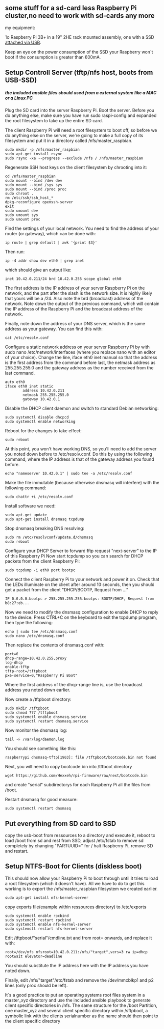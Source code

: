 
## some stuff for a sd-card less Raspberry Pi cluster,no need to work with sd-cards any more

my equipment:

1o Raspberry Pi 3B+ in a 19" 2HE rack mounted assembly, one with a SSD [attached via USB](https://www.amazon.de/USB-SATA-Adapter-Kabel-UASP/dp/B00HJZJI84/ref=sr_1_3?ie=UTF8&qid=1540311792&sr=8-3&keywords=usb+sata+adapter+2%2C5+startech). 

Keep an eye on the power consumption of the SSD your Raspberry won´t boot if the consumption is greater than 600mA. 


## Setup Controll Server (tftp/nfs host, boots from USB-SSD) 

##### the included ansible files should used from a external system like a MAC or a Linux PC
Plug the SD card into the server Raspberry Pi. Boot the server. Before you do anything else, make sure you have run sudo raspi-config and expanded the root filesystem to take up the entire SD card.

The client Raspberry Pi will need a root filesystem to boot off, so before we do anything else on the server, we're going to make a full copy of its filesystem and put it in a directory called /nfs/master_raspbian.

```
sudo mkdir -p /nfs/master_raspbian
sudo apt-get install rsync
sudo rsync -xa --progress --exclude /nfs / /nfs/master_raspbian
```


Regenerate SSH host keys on the client filesystem by chrooting into it:
```
cd /nfs/master_raspbian
sudo mount --bind /dev dev
sudo mount --bind /sys sys
sudo mount --bind /proc proc
sudo chroot .
rm /etc/ssh/ssh_host_*
dpkg-reconfigure openssh-server
exit
sudo umount dev
sudo umount sys
sudo umount proc
```

Find the settings of your local network. You need to find the address of your router (or gateway), which can be done with:

```
ip route | grep default | awk '{print $3}'
```

Then run:
```
ip -4 addr show dev eth0 | grep inet
```

which should give an output like:

```
inet 10.42.0.211/24 brd 10.42.0.255 scope global eth0
```

The first address is the IP address of your server Raspberry Pi on the network, and the part after the slash is the network size. It is highly likely that yours will be a /24. Also note the brd (broadcast) address of the network. Note down the output of the previous command, which will contain the IP address of the Raspberry Pi and the broadcast address of the network.

Finally, note down the address of your DNS server, which is the same address as your gateway. You can find this with:
```
cat /etc/resolv.conf
```

Configure a static network address on your server Raspberry Pi by with sudo nano /etc/network/interfaces (where you replace nano with an editor of your choice). Change the line, iface eth0 inet manual so that the address is the first address from the command before last, the netmask address as 255.255.255.0 and the gateway address as the number received from the last command.
```
auto eth0
iface eth0 inet static 
        address 10.42.0.211
        netmask 255.255.255.0
        gateway 10.42.0.1
```
Disable the DHCP client daemon and switch to standard Debian networking:

```
sudo systemctl disable dhcpcd
sudo systemctl enable networking
```
Reboot for the changes to take effect:
```
sudo reboot
```
At this point, you won't have working DNS, so you'll need to add the server you noted down before to /etc/resolv.conf. Do this by using the following command, where the IP address is that of the gateway address you found before.
```
echo "nameserver 10.42.0.1" | sudo tee -a /etc/resolv.conf
```
Make the file immutable (because otherwise dnsmasq will interfere) with the following command:
```
sudo chattr +i /etc/resolv.conf
```
Install software we need:
```
sudo apt-get update
sudo apt-get install dnsmasq tcpdump
```
Stop dnsmasq breaking DNS resolving:
```
sudo rm /etc/resolvconf/update.d/dnsmasq
sudo reboot
```
Configure your DHCP Server to forward fftp request "next-server" to the IP of this Raspberry Pi
Now start tcpdump so you can search for DHCP packets from the client Raspberry Pi:
```
sudo tcpdump -i eth0 port bootpc
```
Connect the client Raspberry Pi to your network and power it on. Check that the LEDs illuminate on the client after around 10 seconds, then you should get a packet from the client "DHCP/BOOTP, Request from ..."

```
IP 0.0.0.0.bootpc > 255.255.255.255.bootps: BOOTP/DHCP, Request from b8:27:eb...
```
Now we need to modify the dnsmasq configuration to enable DHCP to reply to the device. Press CTRL+C on the keyboard to exit the tcpdump program, then type the following:
```
echo | sudo tee /etc/dnsmasq.conf
sudo nano /etc/dnsmasq.conf
```

Then replace the contents of dnsmasq.conf with:
```
port=0
dhcp-range=10.42.0.255,proxy
log-dhcp
enable-tftp
tftp-root=/tftpboot
pxe-service=0,"Raspberry Pi Boot"
```
Where the first address of the dhcp-range line is, use the broadcast address you noted down earlier.

Now create a /tftpboot directory:
```
sudo mkdir /tftpboot
sudo chmod 777 /tftpboot
sudo systemctl enable dnsmasq.service
sudo systemctl restart dnsmasq.service
```
Now monitor the dnsmasq log:
```
tail -F /var/log/daemon.log
```
You should see something like this:
```
raspberrypi dnsmasq-tftp[1903]: file /tftpboot/bootcode.bin not found
```
Next, you will need to copy bootcode.bin into /tftboot directory 
```
wget https://github.com/Hexxeh/rpi-firmware/raw/next/bootcode.bin
```
and create "serial" subdirectorys for each Raspberry Pi all the files from /boot.



Restart dnsmasq for good measure:
```
sudo systemctl restart dnsmasq
```

## Put everything from SD card to SSD
copy the usb-boot from ressources to a directory and execute it, reboot to load /boot from sd and rest from SSD, adjust /etc/fstab to remove sd completely 
by changing "PARTUUID=" for / 
halt Raspberry Pi, remove SD and restart.


## Setup NTFS-Boot for Clients (diskless boot)


This should now allow your Raspberry Pi to boot through until it tries to load a root filesystem (which it doesn't have). All we have to do to get this working is to export the /nfs/master_raspbian filesystem we created earlier.
```
sudo apt-get install nfs-kernel-server
```

copy exports file(example within ressources directory) to /etc/exports

```
sudo systemctl enable rpcbind
sudo systemctl restart rpcbind
sudo systemctl enable nfs-kernel-server
sudo systemctl restart nfs-kernel-server
```

Edit /tftpboot/"serial"/cmdline.txt and from root= onwards, and replace it with:
```
root=/dev/nfs nfsroot=10.42.0.211:/nfs/"target",vers=3 rw ip=dhcp rootwait elevator=deadline
```
You should substitute the IP address here with the IP address you have noted down.

Finally, edit /nfs/"target"/etc/fstab and remove the /dev/mmcblkp1 and p2 lines (only proc should be left).

It´s a good practice to put an operating systems root files system in a master_xyz directory and use the included ansible playbook to generate client specific directories in /nfs. 
The same structure for the /boot Partition, one master_xyz and several client specific directory within /sftpboot, a symbolic link with the clients serialnumber as the name should then point to the client specific directory

